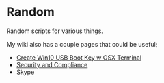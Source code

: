 Random
======

Random scripts for various things.

My wiki also has a couple pages that could be useful;
* [Create Win10 USB Boot Key w OSX Terminal](https://github.com/pgreene/Random/wiki/Create-Win-10-USB-Boot-Drive-From-OSX-Terminal)
* [Security and Compliance](https://github.com/pgreene/miscellaneous/wiki/Security-&-Compliance)
* [Skype](https://github.com/pgreene/Random/wiki/Skype)
